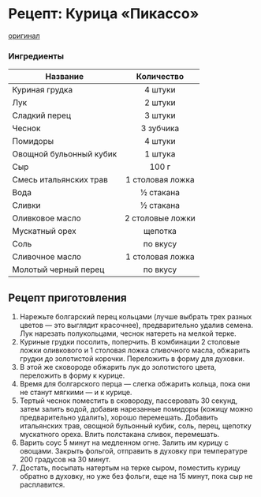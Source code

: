# Рецепт: Курица «Пикассо»
[оригинал](https://eda.ru/recepty/osnovnye-blyuda/kurica-pikasso-25902)

### Ингредиенты
| Название        				| Количество     |
| -------------   				|:-------------: |
|Куриная грудка					|4 штуки		 |
|Лук							|2 штуки		 |
|Сладкий перец					|3 штуки		 |
|Чеснок							|3 зубчика		 |
|Помидоры						|4 штуки		 |
|Овощной бульонный кубик		|1 штука		 |
|Сыр							|100 г			 |
|Смесь итальянских трав			|1 столовая ложка|
|Вода							|½ стакана		 |
|Сливки							|½ стакана		 |
|Оливковое масло				|2 столовые ложки|
|Мускатный орех					|щепотка		 |
|Соль							|по вкусу		 |
|Сливочное масло				|1 столовая ложка|
|Молотый черный перец 			|по вкусу		 |


## Рецепт приготовления

1. Нарежьте болгарский перец кольцами (лучше выбрать трех разных цветов — это выглядит красочнее), предварительно удалив семена. Лук нарезать полукольцами, чеснок натереть на мелкой терке.
2. Куриные грудки посолить, поперчить. В комбинации 2 столовые ложки оливкового и 1 столовая ложка сливочного масла, обжарить грудки до золотистой корочки. Переложить в форму для духовки.
3. В этой же сковороде обжарить лук до золотистого цвета, переложить в форму к курице.
4. Время для болгарского перца — слегка обжарить кольца, пока они не станут мягкими — и к курице.
5. Тертый чеснок поместить в сковороду, пассеровать 30 секунд, затем залить водой, добавив нарезанные помидоры (кожицу можно предварительно удалить), хорошо перемешать. Добавить итальянских трав, овощной бульонный кубик, соль, перец, щепотку мускатного ореха. Влить полстакана сливок, перемешать.
6. Варить соус 5 минут на медленном огне. Залить им курицу с овощами. Закрыть фольгой, отправить в духовку при температуре 200 градусов на 30 минут.
7. Достать, посыпать натертым на терке сыром, поместить курицу обратно в духовку, но уже без фольги, еще на 15 минут, пока сыр не расплавится.
